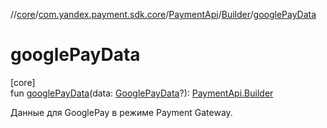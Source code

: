 //[core](../../../../index.md)/[com.yandex.payment.sdk.core](../../index.md)/[PaymentApi](../index.md)/[Builder](index.md)/[googlePayData](google-pay-data.md)

# googlePayData

[core]\
fun [googlePayData](google-pay-data.md)(data: [GooglePayData](../../../com.yandex.payment.sdk.core.data/-google-pay-data/index.md)?): [PaymentApi.Builder](index.md)

Данные для GooglePay в режиме Payment Gateway.
